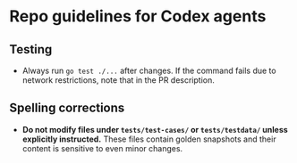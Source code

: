 # Repo guidelines for Codex agents

## Testing
- Always run `go test ./...` after changes. If the command fails due to network restrictions, note that in the PR description.

## Spelling corrections
- **Do not modify files under `tests/test-cases/` or `tests/testdata/` unless explicitly instructed.** These files contain golden snapshots and their content is sensitive to even minor changes.

